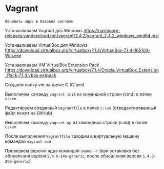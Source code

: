 # Vagrant
`Обновить ядро в базовой системе`

Устанавливаем Vagrant для Windows https://hashicorp-releases.yandexcloud.net/vagrant/2.4.2/vagrant_2.4.2_windows_amd64.msi

Устанавливаем VirtualBox для Windows https://download.virtualbox.org/virtualbox/7.1.4/VirtualBox-7.1.4-165100-Win.exe

Устанавливаем VM VirtualBox Extension Pack https://download.virtualbox.org/virtualbox/7.1.4/Oracle_VirtualBox_Extension_Pack-7.1.4.vbox-extpack

Создаем папку vm на диске C (C:\vm)

Выполняем команду `vagrant init` из командной строки (cmd) в папке `c:\vm`

Редактируем созданный `Vagrantfile` в папке `c:\vm` (отредактированный файл лежит на GitHub)

Выполняем команду `vagrant up` из командной строки (cmd) в папке `c:\vm`

После выполнения `Vagrantfile` заходим в виртуальную машину командой `vagrant ssh`

Проверяем версию ядра командой `uname -r` (при установке без обновления версия `5.4.0-148-generic`, после обновления версия `5.4.0-200-generic`)

